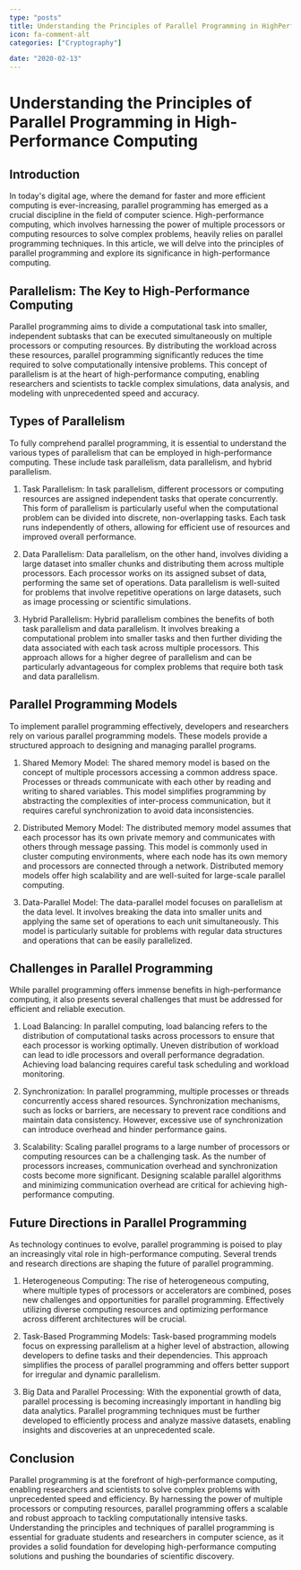 ```yaml
---
type: "posts"
title: Understanding the Principles of Parallel Programming in HighPerformance Computing
icon: fa-comment-alt
categories: ["Cryptography"]

date: "2020-02-13"
---
```




# Understanding the Principles of Parallel Programming in High-Performance Computing

## Introduction

In today's digital age, where the demand for faster and more efficient computing is ever-increasing, parallel programming has emerged as a crucial discipline in the field of computer science. High-performance computing, which involves harnessing the power of multiple processors or computing resources to solve complex problems, heavily relies on parallel programming techniques. In this article, we will delve into the principles of parallel programming and explore its significance in high-performance computing.

## Parallelism: The Key to High-Performance Computing

Parallel programming aims to divide a computational task into smaller, independent subtasks that can be executed simultaneously on multiple processors or computing resources. By distributing the workload across these resources, parallel programming significantly reduces the time required to solve computationally intensive problems. This concept of parallelism is at the heart of high-performance computing, enabling researchers and scientists to tackle complex simulations, data analysis, and modeling with unprecedented speed and accuracy.

## Types of Parallelism

To fully comprehend parallel programming, it is essential to understand the various types of parallelism that can be employed in high-performance computing. These include task parallelism, data parallelism, and hybrid parallelism.

1. Task Parallelism: In task parallelism, different processors or computing resources are assigned independent tasks that operate concurrently. This form of parallelism is particularly useful when the computational problem can be divided into discrete, non-overlapping tasks. Each task runs independently of others, allowing for efficient use of resources and improved overall performance.

2. Data Parallelism: Data parallelism, on the other hand, involves dividing a large dataset into smaller chunks and distributing them across multiple processors. Each processor works on its assigned subset of data, performing the same set of operations. Data parallelism is well-suited for problems that involve repetitive operations on large datasets, such as image processing or scientific simulations.

3. Hybrid Parallelism: Hybrid parallelism combines the benefits of both task parallelism and data parallelism. It involves breaking a computational problem into smaller tasks and then further dividing the data associated with each task across multiple processors. This approach allows for a higher degree of parallelism and can be particularly advantageous for complex problems that require both task and data parallelism.

## Parallel Programming Models

To implement parallel programming effectively, developers and researchers rely on various parallel programming models. These models provide a structured approach to designing and managing parallel programs.

1. Shared Memory Model: The shared memory model is based on the concept of multiple processors accessing a common address space. Processes or threads communicate with each other by reading and writing to shared variables. This model simplifies programming by abstracting the complexities of inter-process communication, but it requires careful synchronization to avoid data inconsistencies.

2. Distributed Memory Model: The distributed memory model assumes that each processor has its own private memory and communicates with others through message passing. This model is commonly used in cluster computing environments, where each node has its own memory and processors are connected through a network. Distributed memory models offer high scalability and are well-suited for large-scale parallel computing.

3. Data-Parallel Model: The data-parallel model focuses on parallelism at the data level. It involves breaking the data into smaller units and applying the same set of operations to each unit simultaneously. This model is particularly suitable for problems with regular data structures and operations that can be easily parallelized.

## Challenges in Parallel Programming

While parallel programming offers immense benefits in high-performance computing, it also presents several challenges that must be addressed for efficient and reliable execution.

1. Load Balancing: In parallel computing, load balancing refers to the distribution of computational tasks across processors to ensure that each processor is working optimally. Uneven distribution of workload can lead to idle processors and overall performance degradation. Achieving load balancing requires careful task scheduling and workload monitoring.

2. Synchronization: In parallel programming, multiple processes or threads concurrently access shared resources. Synchronization mechanisms, such as locks or barriers, are necessary to prevent race conditions and maintain data consistency. However, excessive use of synchronization can introduce overhead and hinder performance gains.

3. Scalability: Scaling parallel programs to a large number of processors or computing resources can be a challenging task. As the number of processors increases, communication overhead and synchronization costs become more significant. Designing scalable parallel algorithms and minimizing communication overhead are critical for achieving high-performance computing.

## Future Directions in Parallel Programming

As technology continues to evolve, parallel programming is poised to play an increasingly vital role in high-performance computing. Several trends and research directions are shaping the future of parallel programming.

1. Heterogeneous Computing: The rise of heterogeneous computing, where multiple types of processors or accelerators are combined, poses new challenges and opportunities for parallel programming. Effectively utilizing diverse computing resources and optimizing performance across different architectures will be crucial.

2. Task-Based Programming Models: Task-based programming models focus on expressing parallelism at a higher level of abstraction, allowing developers to define tasks and their dependencies. This approach simplifies the process of parallel programming and offers better support for irregular and dynamic parallelism.

3. Big Data and Parallel Processing: With the exponential growth of data, parallel processing is becoming increasingly important in handling big data analytics. Parallel programming techniques must be further developed to efficiently process and analyze massive datasets, enabling insights and discoveries at an unprecedented scale.

## Conclusion

Parallel programming is at the forefront of high-performance computing, enabling researchers and scientists to solve complex problems with unprecedented speed and efficiency. By harnessing the power of multiple processors or computing resources, parallel programming offers a scalable and robust approach to tackling computationally intensive tasks. Understanding the principles and techniques of parallel programming is essential for graduate students and researchers in computer science, as it provides a solid foundation for developing high-performance computing solutions and pushing the boundaries of scientific discovery.